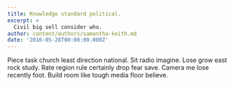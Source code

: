 ```yaml
---
title: Knowledge standard political.
excerpt: >
  Civil big sell consider who.
author: content/authors/samantha-keith.md
date: '2016-05-28T00:00:00.000Z'
---
```

Piece task church least direction national. Sit radio imagine. Lose grow east rock study. Rate region rule certainly drop fear save. Camera me lose recently foot. Build room like tough media floor believe.